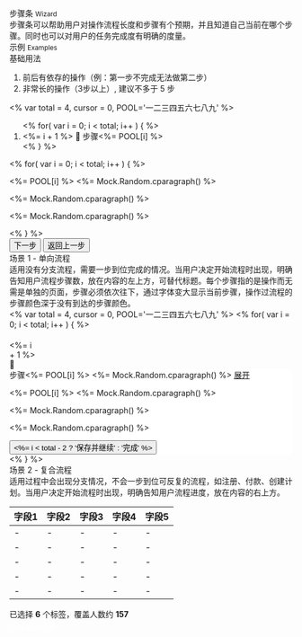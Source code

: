 <div class="mb40">
    <div class="fontsize-20">步骤条 <small>Wizard</small></div>
    <div class="color-999 mt4">步骤条可以帮助用户对操作流程长度和步骤有个预期，并且知道自己当前在哪个步骤。同时也可以对用户的任务完成度有明确的度量。</div>
</div>

<div class="fontsize-16 mb10">示例 <small>Examples</small></div>

<div class="example">
    <div class="content">
        <div class="content-header">
            <div>基础用法</div>
            <ol>
                <li>前后有依存的操作（例：第一步不完成无法做第二步）</li>
                <li>非常长的操作（3步以上）, 建议不多于 5 步</li>
            </ol>
        </div>
        <div class="content-body">
            <div bx-name="spec.components/wizard/wizard" data-total="4" data-cursor="0" class="wizard wizard-horizontal">
                <% var total = 4, cursor = 0, POOL='一二三四五六七八九' %>
                <ol class="wizard-nav clearfix">
                    <% for( var i = 0; i < total; i++ ) { %>
                    <li class="item  <%= i === cursor ? 'active bx-trans-steps-on' : '' %>" data-index="<%= i %>">
                        <span class="circle bx-trans-steps-circle">
                            <span class="counter"><%= i + 1 %></span>
                            <span class="state zsfont">&#xf00b2;</span>
                        </span>
                        <span class="bx-trans-steps-text">步骤<%= POOL[i] %></span>
                    </li>
                    <% } %>
                </ol>
                <div class="wizard-cards">
                    <% for( var i = 0; i < total; i++ ) { %>
                    <div class="wizard-card" data-index="<%= i %>">
                        <p class="flat-text small"><%= POOL[i] %> <%= Mock.Random.cparagraph() %></p>
                        <p class="flat-text full-width mt10"><%= Mock.Random.cparagraph() %></p>
                        <p class="flat-text full-width mt10"><%= Mock.Random.cparagraph() %></p>
                    </div><% } %>
                </div>
                <div class="wizard-footer">
                    <button class="btn btn-brand mr10 wizard-next" bx-click="next">下一步</button>
                    <button class="btn mr10 wizard-back" bx-click="back">返回上一步</button>
                </div>
            </div>
        </div>
    </div>
</div>

<div class="example bs-example2">
    <div class="content">
        <div class="content-header">
            <div>场景 1 - 单向流程</div>
            <div class="color-999 mt6">适用没有分支流程，需要一步到位完成的情况。当用户决定开始流程时出现，明确告知用户流程步骤数，放在内容的左上方，可替代标题。每个步骤指的是操作而无需是单独的页面，步骤必须依次往下，通过字体变大显示当前步骤，操作过流程的步骤颜色深于没有到达的步骤颜色。</div>
        </div>
        <div class="content-body">
            <div bx-name="spec.components/wizard/wizard" class="wizard wizard-vertical">
                <div class="wizard-cards">
                    <% var total = 4, cursor = 0, POOL='一二三四五六七八九' %>
                    <% for( var i = 0; i < total; i++ ) { %>
                    <div class="wizard-card <%= i === cursor ? 'active bx-trans-steps-on' : '' %>">
                        <div class="ungrid-row">
                            <div class="ungrid-col" style="width: 50px; vertical-align: top; padding-top: 20px;">
                                <span class="circle bx-trans-steps-circle">
                                    <span class="counter"><%= i + 1 %></span>
                                    <span class="state zsfont">&#xf00b2;</span>
                                </span>
                            </div>
                            <div class="ungrid-col" style="background-color: #FFF; border-radius: 6px;">
                                <div class="wizard-card-header">
                                    <span class="title">步骤<%= POOL[i] %></span>
                                    <span class="summary"><%= Mock.Random.cparagraph() %></span>
                                    <a class="expand" href="javascript:;" bx-click="expand">展开</a>
                                </div>
                                <div class="wizard-card-body">
                                    <p class="flat-text small"><%= POOL[i] %> <%= Mock.Random.cparagraph() %></p>
                                    <p class="flat-text full-width mt10"><%= Mock.Random.cparagraph() %></p>
                                    <p class="flat-text full-width mt10"><%= Mock.Random.cparagraph() %></p>
                                </div>
                                <div class="wizard-card-footer <%= i === total - 1 ? 'hide' : '' %>">
                                    <button class="btn btn-brand mr10 btn-step-next" bx-click="next">
                                        <%= i < total - 2 ? '保存并继续' : '完成' %>
                                    </button>
                                </div>
                            </div>
                        </div>
                    </div><% } %>
                </div>
            </div>
        </div>
    </div>
</div>

<div class="example bs-example2">
    <div class="content">
        <div class="content-header">
            <div>场景 2 - 复合流程</div>
            <div class="color-999 mt6">适用过程中会出现分支情况，不会一步到位可反复的流程，如注册、付款、创建计划。当用户决定开始流程时出现，明确告知用户流程进度，放在内容的右上方。</div>
        </div>
        <div class="content-body" style="position: relative;">
            <table class="table table-hover">
                <thead>
                    <tr><th>字段1</th><th>字段2</th><th>字段3</th><th>字段4</th><th>字段5</th></tr>
                </thead>
                <tbody>
                    <tr><td>-</td><td>-</td><td>-</td><td>-</td><td>-</td></tr>
                    <tr><td>-</td><td>-</td><td>-</td><td>-</td><td>-</td></tr>
                    <tr><td>-</td><td>-</td><td>-</td><td>-</td><td>-</td></tr>
                    <tr><td>-</td><td>-</td><td>-</td><td>-</td><td>-</td></tr>
                    <tr><td>-</td><td>-</td><td>-</td><td>-</td><td>-</td></tr>
                </tbody>
            </table>
            <div class="ungrid-row summary">
                <div class="ungrid-col" style="">
                    <span>已选择 <b class="fontsize-16">6</b> 个标签，覆盖人数约 <b class="fontsize-16">157</b></span>
                </div>
                <div class="ungrid-col" style="">
                    <a href="javascript:;" style="color: #FFF;">创建营销人群 &gt;</a>
                </div>
            </div>
        </div>
    </div>
</div>
